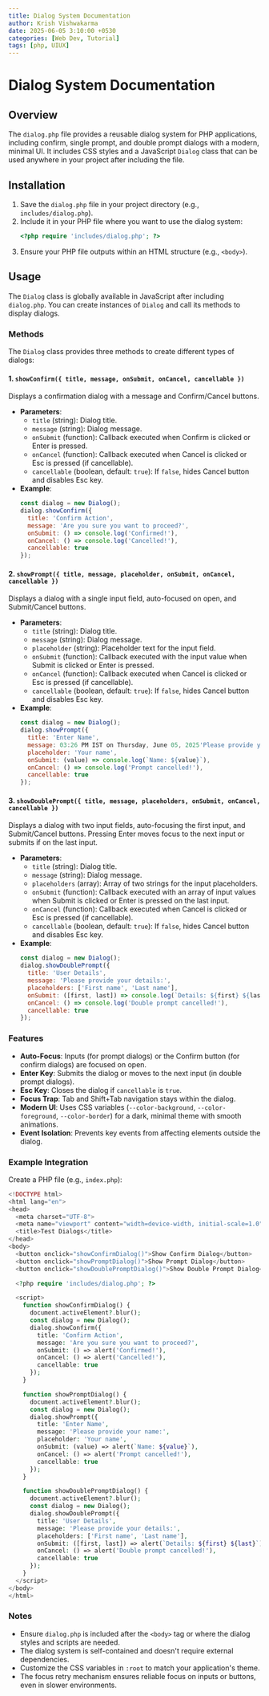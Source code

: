 ```yaml
---
title: Dialog System Documentation
author: Krish Vishwakarma
date: 2025-06-05 3:10:00 +0530
categories: [Web Dev, Tutorial]
tags: [php, UIUX]
---
```


# Dialog System Documentation

## Overview

<script src="https://gist.github.com/ExtremeKrish/edca745e3fd4228da7acec57a8a6c670.js"></script>

The `dialog.php` file provides a reusable dialog system for PHP applications, including confirm, single prompt, and double prompt dialogs with a modern, minimal UI. It includes CSS styles and a JavaScript `Dialog` class that can be used anywhere in your project after including the file.

## Installation
1. Save the `dialog.php` file in your project directory (e.g., `includes/dialog.php`).
2. Include it in your PHP file where you want to use the dialog system:
   ```php
   <?php require 'includes/dialog.php'; ?>
   ```
3. Ensure your PHP file outputs within an HTML structure (e.g., `<body>`).

## Usage
The `Dialog` class is globally available in JavaScript after including `dialog.php`. You can create instances of `Dialog` and call its methods to display dialogs.

### Methods
The `Dialog` class provides three methods to create different types of dialogs:

#### 1. `showConfirm({ title, message, onSubmit, onCancel, cancellable })`
Displays a confirmation dialog with a message and Confirm/Cancel buttons.

- **Parameters**:
  - `title` (string): Dialog title.
  - `message` (string): Dialog message.
  - `onSubmit` (function): Callback executed when Confirm is clicked or Enter is pressed.
  - `onCancel` (function): Callback executed when Cancel is clicked or Esc is pressed (if cancellable).
  - `cancellable` (boolean, default: `true`): If `false`, hides Cancel button and disables Esc key.
- **Example**:
  ```javascript
  const dialog = new Dialog();
  dialog.showConfirm({
    title: 'Confirm Action',
    message: 'Are you sure you want to proceed?',
    onSubmit: () => console.log('Confirmed!'),
    onCancel: () => console.log('Cancelled!'),
    cancellable: true
  });
  ```

#### 2. `showPrompt({ title, message, placeholder, onSubmit, onCancel, cancellable })`
Displays a dialog with a single input field, auto-focused on open, and Submit/Cancel buttons.

- **Parameters**:
  - `title` (string): Dialog title.
  - `message` (string): Dialog message.
  - `placeholder` (string): Placeholder text for the input field.
  - `onSubmit` (function): Callback executed with the input value when Submit is clicked or Enter is pressed.
  - `onCancel` (function): Callback executed when Cancel is clicked or Esc is pressed (if cancellable).
  - `cancellable` (boolean, default: `true`): If `false`, hides Cancel button and disables Esc key.
- **Example**:
  ```javascript
  const dialog = new Dialog();
  dialog.showPrompt({
    title: 'Enter Name',
    message: 03:26 PM IST on Thursday, June 05, 2025'Please provide your name:',
    placeholder: 'Your name',
    onSubmit: (value) => console.log(`Name: ${value}`),
    onCancel: () => console.log('Prompt cancelled!'),
    cancellable: true
  });
  ```

#### 3. `showDoublePrompt({ title, message, placeholders, onSubmit, onCancel, cancellable })`
Displays a dialog with two input fields, auto-focusing the first input, and Submit/Cancel buttons. Pressing Enter moves focus to the next input or submits if on the last input.

- **Parameters**:
  - `title` (string): Dialog title.
  - `message` (string): Dialog message.
  - `placeholders` (array): Array of two strings for the input placeholders.
  - `onSubmit` (function): Callback executed with an array of input values when Submit is clicked or Enter is pressed on the last input.
  - `onCancel` (function): Callback executed when Cancel is clicked or Esc is pressed (if cancellable).
  - `cancellable` (boolean, default: `true`): If `false`, hides Cancel button and disables Esc key.
- **Example**:
  ```javascript
  const dialog = new Dialog();
  dialog.showDoublePrompt({
    title: 'User Details',
    message: 'Please provide your details:',
    placeholders: ['First name', 'Last name'],
    onSubmit: ([first, last]) => console.log(`Details: ${first} ${last}`),
    onCancel: () => console.log('Double prompt cancelled!'),
    cancellable: true
  });
  ```

### Features
- **Auto-Focus**: Inputs (for prompt dialogs) or the Confirm button (for confirm dialogs) are focused on open.
- **Enter Key**: Submits the dialog or moves to the next input (in double prompt dialogs).
- **Esc Key**: Closes the dialog if `cancellable` is `true`.
- **Focus Trap**: Tab and Shift+Tab navigation stays within the dialog.
- **Modern UI**: Uses CSS variables (`--color-background`, `--color-foreground`, `--color-border`) for a dark, minimal theme with smooth animations.
- **Event Isolation**: Prevents key events from affecting elements outside the dialog.

### Example Integration
Create a PHP file (e.g., `index.php`):
```php
<!DOCTYPE html>
<html lang="en">
<head>
  <meta charset="UTF-8">
  <meta name="viewport" content="width=device-width, initial-scale=1.0">
  <title>Test Dialogs</title>
</head>
<body>
  <button onclick="showConfirmDialog()">Show Confirm Dialog</button>
  <button onclick="showPromptDialog()">Show Prompt Dialog</button>
  <button onclick="showDoublePromptDialog()">Show Double Prompt Dialog</button>

  <?php require 'includes/dialog.php'; ?>

  <script>
    function showConfirmDialog() {
      document.activeElement?.blur();
      const dialog = new Dialog();
      dialog.showConfirm({
        title: 'Confirm Action',
        message: 'Are you sure you want to proceed?',
        onSubmit: () => alert('Confirmed!'),
        onCancel: () => alert('Cancelled!'),
        cancellable: true
      });
    }

    function showPromptDialog() {
      document.activeElement?.blur();
      const dialog = new Dialog();
      dialog.showPrompt({
        title: 'Enter Name',
        message: 'Please provide your name:',
        placeholder: 'Your name',
        onSubmit: (value) => alert(`Name: ${value}`),
        onCancel: () => alert('Prompt cancelled!'),
        cancellable: true
      });
    }

    function showDoublePromptDialog() {
      document.activeElement?.blur();
      const dialog = new Dialog();
      dialog.showDoublePrompt({
        title: 'User Details',
        message: 'Please provide your details:',
        placeholders: ['First name', 'Last name'],
        onSubmit: ([first, last]) => alert(`Details: ${first} ${last}`),
        onCancel: () => alert('Double prompt cancelled!'),
        cancellable: true
      });
    }
  </script>
</body>
</html>
```

### Notes
- Ensure `dialog.php` is included after the `<body>` tag or where the dialog styles and scripts are needed.
- The dialog system is self-contained and doesn't require external dependencies.
- Customize the CSS variables in `:root` to match your application's theme.
- The focus retry mechanism ensures reliable focus on inputs or buttons, even in slower environments.
